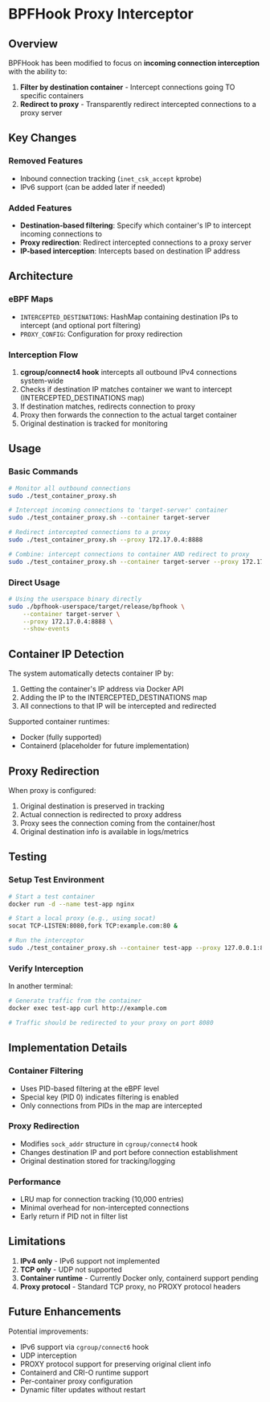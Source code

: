 # BPFHook Proxy Interceptor

## Overview

BPFHook has been modified to focus on **incoming connection interception** with the ability to:
1. **Filter by destination container** - Intercept connections going TO specific containers
2. **Redirect to proxy** - Transparently redirect intercepted connections to a proxy server

## Key Changes

### Removed Features
- Inbound connection tracking (`inet_csk_accept` kprobe)
- IPv6 support (can be added later if needed)

### Added Features
- **Destination-based filtering**: Specify which container's IP to intercept incoming connections to
- **Proxy redirection**: Redirect intercepted connections to a proxy server
- **IP-based interception**: Intercepts based on destination IP address

## Architecture

### eBPF Maps
- `INTERCEPTED_DESTINATIONS`: HashMap containing destination IPs to intercept (and optional port filtering)
- `PROXY_CONFIG`: Configuration for proxy redirection

### Interception Flow
1. **cgroup/connect4 hook** intercepts all outbound IPv4 connections system-wide
2. Checks if destination IP matches container we want to intercept (INTERCEPTED_DESTINATIONS map)
3. If destination matches, redirects connection to proxy
4. Proxy then forwards the connection to the actual target container
5. Original destination is tracked for monitoring

## Usage

### Basic Commands

```bash
# Monitor all outbound connections
sudo ./test_container_proxy.sh

# Intercept incoming connections to 'target-server' container
sudo ./test_container_proxy.sh --container target-server

# Redirect intercepted connections to a proxy
sudo ./test_container_proxy.sh --proxy 172.17.0.4:8888

# Combine: intercept connections to container AND redirect to proxy
sudo ./test_container_proxy.sh --container target-server --proxy 172.17.0.4:8888
```

### Direct Usage

```bash
# Using the userspace binary directly
sudo ./bpfhook-userspace/target/release/bpfhook \
    --container target-server \
    --proxy 172.17.0.4:8888 \
    --show-events
```

## Container IP Detection

The system automatically detects container IP by:
1. Getting the container's IP address via Docker API
2. Adding the IP to the INTERCEPTED_DESTINATIONS map
3. All connections to that IP will be intercepted and redirected

Supported container runtimes:
- Docker (fully supported)
- Containerd (placeholder for future implementation)

## Proxy Redirection

When proxy is configured:
1. Original destination is preserved in tracking
2. Actual connection is redirected to proxy address
3. Proxy sees the connection coming from the container/host
4. Original destination info is available in logs/metrics

## Testing

### Setup Test Environment

```bash
# Start a test container
docker run -d --name test-app nginx

# Start a local proxy (e.g., using socat)
socat TCP-LISTEN:8080,fork TCP:example.com:80 &

# Run the interceptor
sudo ./test_container_proxy.sh --container test-app --proxy 127.0.0.1:8080
```

### Verify Interception

In another terminal:
```bash
# Generate traffic from the container
docker exec test-app curl http://example.com

# Traffic should be redirected to your proxy on port 8080
```

## Implementation Details

### Container Filtering
- Uses PID-based filtering at the eBPF level
- Special key (PID 0) indicates filtering is enabled
- Only connections from PIDs in the map are intercepted

### Proxy Redirection
- Modifies `sock_addr` structure in `cgroup/connect4` hook
- Changes destination IP and port before connection establishment
- Original destination stored for tracking/logging

### Performance
- LRU map for connection tracking (10,000 entries)
- Minimal overhead for non-intercepted connections
- Early return if PID not in filter list

## Limitations

1. **IPv4 only** - IPv6 support not implemented
2. **TCP only** - UDP not supported
3. **Container runtime** - Currently Docker only, containerd support pending
4. **Proxy protocol** - Standard TCP proxy, no PROXY protocol headers

## Future Enhancements

Potential improvements:
- IPv6 support via `cgroup/connect6` hook
- UDP interception
- PROXY protocol support for preserving original client info
- Containerd and CRI-O runtime support
- Per-container proxy configuration
- Dynamic filter updates without restart